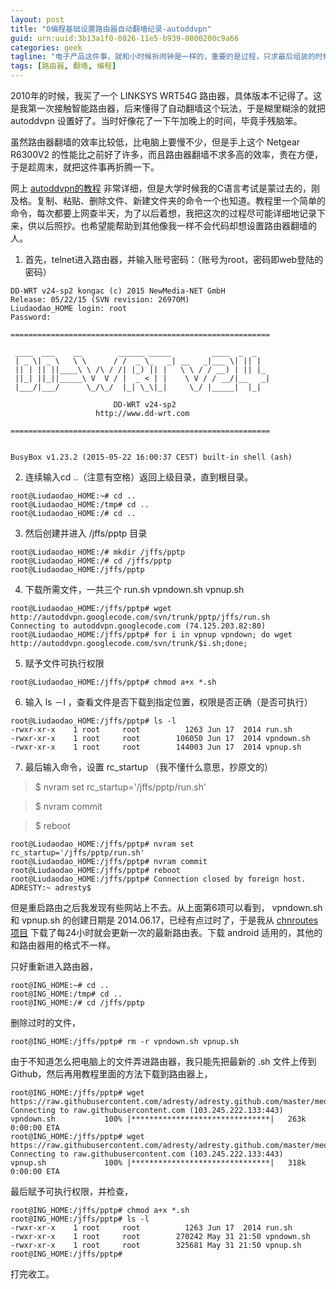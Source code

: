 ```yaml
---
layout: post
title: "0编程基础设置路由器自动翻墙纪录-autoddvpn"
guid: urn:uuid:3b13a1f0-0826-11e5-b939-0800200c9a66
categories: geek
tagline: "电子产品这件事，就和小时候拆闹钟是一样的，重要的是过程，只求最后组装的时候不多出零件来。"
tags: [路由器, 翻墙, 编程]
---
```


2010年的时候，我买了一个 LINKSYS WRT54G 路由器，具体版本不记得了。这是我第一次接触智能路由器，后来懂得了自动翻墙这个玩法，于是糊里糊涂的就把 autoddvpn 设置好了。当时好像花了一下午加晚上的时间，毕竟手残脑笨。

虽然路由器翻墙的效率比较低，比电脑上要慢不少，但是手上这个 Netgear R6300V2 的性能比之前好了许多，而且路由器翻墙不求多高的效率，贵在方便，于是趁周末，就把这件事再折腾一下。

网上 [autoddvpn的教程](https://code.google.com/p/autoddvpn/wiki/jffs) 非常详细，但是大学时候我的C语言考试是蒙过去的，刚及格。复制、粘贴、删除文件、新建文件夹的命令一个也知道。教程里一个简单的命令，每次都要上网查半天，为了以后着想，我把这次的过程尽可能详细地记录下来，供以后照抄。也希望能帮助到其他像我一样不会代码却想设置路由器翻墙的人。


1. 首先，telnet进入路由器，并输入账号密码：（账号为root，密码即web登陆的密码）

```
DD-WRT v24-sp2 kongac (c) 2015 NewMedia-NET GmbH
Release: 05/22/15 (SVN revision: 26970M)
Liudaodao_HOME login: root
Password:
```
```
==========================================================

 ____  ___    __        ______ _____         ____  _  _
 | _ \| _ \   \ \      / /  _ \_   _| __   _|___ \| || |
 || | || ||____\ \ /\ / /| |_) || |   \ \ / / __) | || |_
 ||_| ||_||_____\ V  V / |  _ < | |    \ V / / __/|__   _|
 |___/|___/      \_/\_/  |_| \_\|_|     \_/ |_____|  |_|

                       DD-WRT v24-sp2
                   http://www.dd-wrt.com

==========================================================


BusyBox v1.23.2 (2015-05-22 16:00:37 CEST) built-in shell (ash)
```


2. 连续输入cd ..（注意有空格）返回上级目录，直到根目录。

```
root@Liudaodao_HOME:~# cd ..
root@Liudaodao_HOME:/tmp# cd ..
root@Liudaodao_HOME:/# cd ..
```
3. 然后创建并进入 /jffs/pptp 目录

```
root@Liudaodao_HOME:/# mkdir /jffs/pptp
root@Liudaodao_HOME:/# cd /jffs/pptp
root@Liudaodao_HOME:/jffs/pptp
```
4. 下载所需文件，一共三个 run.sh vpndown.sh vpnup.sh

```
root@Liudaodao_HOME:/jffs/pptp# wget http://autoddvpn.googlecode.com/svn/trunk/pptp/jffs/run.sh
Connecting to autoddvpn.googlecode.com (74.125.203.82:80)
root@Liudaodao_HOME:/jffs/pptp# for i in vpnup vpndown; do wget http://autoddvpn.googlecode.com/svn/trunk/$i.sh;done;
```
5. 赋予文件可执行权限

```
root@Liudaodao_HOME:/jffs/pptp# chmod a+x *.sh
```
6. 输入 ls －l ，查看文件是否下载到指定位置，权限是否正确（是否可执行）

```
root@Liudaodao_HOME:/jffs/pptp# ls -l
-rwxr-xr-x    1 root     root          1263 Jun 17  2014 run.sh
-rwxr-xr-x    1 root     root        106050 Jun 17  2014 vpndown.sh
-rwxr-xr-x    1 root     root        144003 Jun 17  2014 vpnup.sh
```
7. 最后输入命令，设置 rc_startup （我不懂什么意思，抄原文的）

>$ nvram set rc_startup='/jffs/pptp/run.sh'

>$ nvram commit

>$ reboot

```
root@Liudaodao_HOME:/jffs/pptp# nvram set rc_startup='/jffs/pptp/run.sh'
root@Liudaodao_HOME:/jffs/pptp# nvram commit
root@Liudaodao_HOME:/jffs/pptp# reboot
root@Liudaodao_HOME:/jffs/pptp# Connection closed by foreign host.
ADRESTY:~ adresty$
```
但是重启路由之后我发现有些网站上不去。从上面第6项可以看到， vpndown.sh 和 vpnup.sh 的创建日期是 2014.06.17，已经有点过时了，于是我从 [chnroutes项目](https://code.google.com/p/chnroutes/,"chnroutes") 下载了每24小时就会更新一次的最新路由表。下载 android 适用的，其他的和路由器用的格式不一样。

只好重新进入路由器，

```
root@ING_HOME:~# cd ..
root@ING_HOME:/tmp# cd ..
root@ING_HOME:/# cd /jffs/pptp
```
删除过时的文件，

```
root@ING_HOME:/jffs/pptp# rm -r vpndown.sh vpnup.sh
```
由于不知道怎么把电脑上的文件弄进路由器，我只能先把最新的 .sh 文件上传到Github，然后再用教程里面的方法下载到路由器上，

```
root@ING_HOME:/jffs/pptp# wget https://raw.githubusercontent.com/adresty/adresty.github.com/master/media/vpndown.sh
Connecting to raw.githubusercontent.com (103.245.222.133:443)
vpndown.sh           100% |*******************************|   263k  0:00:00 ETA
root@ING_HOME:/jffs/pptp# wget https://raw.githubusercontent.com/adresty/adresty.github.com/master/media/vpnup.sh
Connecting to raw.githubusercontent.com (103.245.222.133:443)
vpnup.sh             100% |*******************************|   318k  0:00:00 ETA
```
最后赋予可执行权限，并检查，

```
root@ING_HOME:/jffs/pptp# chmod a+x *.sh
root@ING_HOME:/jffs/pptp# ls -l
-rwxr-xr-x    1 root     root          1263 Jun 17  2014 run.sh
-rwxr-xr-x    1 root     root        270242 May 31 21:50 vpndown.sh
-rwxr-xr-x    1 root     root        325681 May 31 21:50 vpnup.sh
root@ING_HOME:/jffs/pptp#
```

打完收工。
